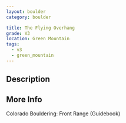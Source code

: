 ```yaml
---
layout: boulder
category: boulder

title: The Flying Overhang
grade: V3
location: Green Mountain
tags:
  - v3
  - green_mountain
---
```


## Description


## More Info
Colorado Bouldering: Front Range (Guidebook)
